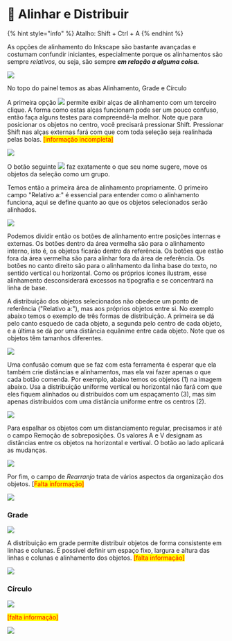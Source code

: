 # 🔴 Alinhar e Distribuir

{% hint style="info" %}
Atalho: Shift + Ctrl + A
{% endhint %}

As opções de alinhamento do Inkscape são bastante avançadas e costumam confundir iniciantes, especialmente porque os alinhamentos são sempre _relativos_, ou seja, são sempre _**em relação a alguma coisa.**_

![](<../.gitbook/assets/image (8).png>)

No topo do painel temos as abas Alinhamento, Grade e Círculo&#x20;

A primeira opção ![](<../.gitbook/assets/image (21).png>) permite exibir alças de alinhamento com um terceiro clique. A forma como estas alças funcionam pode ser um pouco confuso, então faça alguns testes para compreendê-la melhor. Note que para posicionar os objetos no centro, você precisará pressionar Shift. Pressionar Shift nas alças externas fará com que com toda seleção seja realinhada pelas bolas. <mark style="color:red;">\[informação incompleta]</mark>

![](<../.gitbook/assets/Peek 21-07-2022 01-52.gif>)

O botão seguinte ![](<../.gitbook/assets/image (2) (1).png>) faz exatamente o que seu nome sugere, move os objetos da seleção como um grupo.

Temos então a primeira área de alinhamento propriamente. O primeiro campo "Relativo a:" é essencial para entender como o alinhamento funciona, aqui se define quanto ao que os objetos selecionados serão alinhados.&#x20;

![](<../.gitbook/assets/image (59).png>)

Podemos dividir então os botões de alinhamento entre posições internas e externas. Os botões dentro da área vermelha são para o alinhamento interno, isto é, os objetos ficarão dentro da referência. Os botões que estão fora da área vermelha são para alinhar fora da área de referência. Os botões no canto direito são para o alinhamento da linha base do texto, no sentido vertical ou horizontal. Como os próprios ícones ilustram, esse alinhamento desconsiderará excessos na tipografia e se concentrará na linha de base.

A distribuição dos objetos selecionados não obedece um ponto de referência ("Relativo a:"), mas aos próprios objetos entre si. No exemplo abaixo temos o exemplo de três formas de distribuição. A primeira se dá pelo canto esquedo de cada objeto, a segunda pelo centro de cada objeto, e a última se dá por uma distância equânime entre cada objeto. Note que os objetos têm tamanhos diferentes.

![](<../.gitbook/assets/image (6).png>)

Uma confusão comum que se faz com esta ferramenta é esperar que ela também crie distâncias e alinhamentos, mas ela vai fazer apenas o que cada botão comenda. Por exemplo, abaixo temos os objetos (1) na imagem abaixo. Usa a distribuição uniforme vertical ou horizontal não fará com que eles fiquem alinhados ou distribuídos com um espaçamento (3), mas sim apenas distribuídos com uma distância uniforme entre os centros (2).



![](<../.gitbook/assets/image (2) (3) (1).png>)

Para espalhar os objetos com um distanciamento regular, precisamos ir até o campo Remoção de sobreposições. Os valores A e V designam as distâncias entre os objetos na horizontal e vertival. O botão ao lado aplicará as mudanças.

![](<../.gitbook/assets/image (4) (3) (1).png>)

Por fim, o campo de _Rearranjo_ trata de vários aspectos da organização dos objetos. \[<mark style="color:red;">Falta informação]</mark>&#x20;

![](<../.gitbook/assets/image (1) (1) (2).png>)

### Grade

![](<../.gitbook/assets/image (1) (1).png>)

A distribuição em grade permite distribuir objetos de forma consistente em linhas e colunas. É possível definir um espaço fixo, largura e altura das linhas e colunas e alinhamento dos objetos. <mark style="color:red;">\[falta informação]</mark>

![](<../.gitbook/assets/image (7).png>)

### Círculo

![](<../.gitbook/assets/image (2) (3).png>)

<mark style="color:red;">\[falta informação]</mark>

![](<../.gitbook/assets/image (11).png>)
